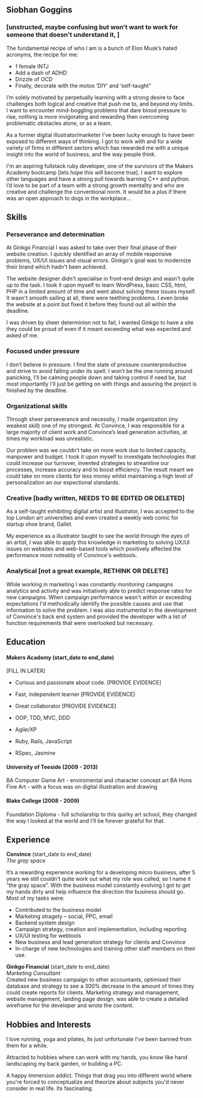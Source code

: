 ## Siobhan Goggins
### [unstructed, maybe confusing but won't want to work for someone that doesn't understand it, ] ###

The fundamental recipe of who I am is a bunch of Elon Musk’s hated acronyms, the recipe for me:

* 1 female INTJ
* Add a dash of ADHD
* Drizzle of OCD 
* Finally, decorate with the motos ‘DIY’ and ‘self-taught” 

I’m solely motivated by perpetually learning with a strong desire to face challenges both logical and creative that push me to, and beyond my limits. I want to encounter mind-boggling problems that dare blood pressure to rise, nothing is more invigorating and rewarding then overcoming problematic obstacles alone, or as a team. 

As a former digital illustrator/marketer I've been lucky enough to have been exposed to different ways of thinking. I got to work with and for a wide variety of firms in different sectors which has rewarded me with a unique insight into the world of business, and the way people think. 
 
I'm an aspiring fullstack ruby developer, one of the survivors of the Makers Academy bootcamp [lets hope this will become true]. I want to explore other languages and have a strong pull towards learning C++ and python. I’d love to be part of a team with a strong growth mentality and who are creative and challenge the conventional norm. It would be a plus if there was an open approach to dogs in the workplace...




## Skills

### Perseverance and determination

At Ginkgo Financial I was asked to take over their final phase of their website creation. I quickly identified an array of mobile responsive problems, UX/UI issues and visual errors. Ginkgo's goal was to modernize their brand which hadn't been achieved.

The website designer didn't specialise in front-end design and wasn't quite up to the task. I took it upon myself to learn WordPress, basic CSS, html, PHP in a limited amount of time and went about solving these issues myself. It wasn't smooth sailing at all, there were teething problems. I even broke the website at a point but fixed it before they found out all within the deadline.

I was driven by sheer determinion not to fail, I wanted Ginkgo to have a site they could be proud of even if it meant exceeding what was expected and asked of me.

### Focused under pressure

I don’t believe in pressure. I find the state of pressure counterproductive and strive to avoid falling under its spell. I won’t be the one running around panicking, I'll be calming people down and taking control if need be, but most importantly I'll just be getting on with things and assuring the project is finished by the deadline.

### Organizational skills

Through sheer perseverance and necessity, I made organization (my weakest skill) one of my strongest. At Convince, I was responsible for a large majority of client work and Convince’s lead generation activities, at times my workload was unrealistic.

Our problem was we couldn’t take on more work due to limited capacity, manpower and budget. I took it upon myself to investigate technologies that could increase our turnover, invented strategies to streamline our processes, increase accuracy and to boost efficiency. The result meant we could take on more clients for less money whilst maintaining a high level of personalization an our expectional standards. 

### Creative [badly written, NEEDS TO BE EDITED OR DELETED]

As a self-taught exhibiting digital artist and illustrator, I was accepted to the top London art universities and even created a weekly web comic for startup shoe brand, Gallet.

My experience as a illustrator taught to see the world through the eyes of an artist, I was able to apply this knowledge in marketing to solving UX/UI issues on websites and web-based tools which positively affected the performance most noteably of Convince's webtools.

### Analytical [not a great example, RETHINK OR DELETE] 

While working in marketing I was constantly monitoring campaigns analytics and activity and was initiatively able to predict response rates for new campaigns. When campaign performance wasn't within or exceeding expectations I'd methodically identify the possible causes and use that information to solve the problem. I was also instrumental in the development of Convince's back end system and provided the developer with a list of function requirements that were overlooked but necessary.




## Education

#### Makers Academy (start_date to end_date)
[FILL IN LATER]
- Curious and passionate about code. [PROVIDE EVIDENCE]
- Fast, independent learner [PROVIDE EVIDENCE]
- Great collaborator [PROVIDE EVIDENCE]

- OOP, TDD, MVC, DDD
- Agile/XP
- Ruby, Rails, JavaScript
- RSpec, Jasmine

#### University of Teeside (2009 - 2013)

BA Computer Game Art - enviromental and character concept art
BA Hons Fine Art - with a focus was on digital illustration and drawing

#### Blake College (2008 - 2009)

Foundation Diploma - full scholarship to this quirky art school, they changed the way I looked at the world and I'll be forever grateful for that.




## Experience

**Convince** (start_date to end_date)   
*The gray space*

It’s a rewarding experience working for a developing micro business, after 5 years we still couldn’t quite work out what my role was called, so I name it “the gray space”. With the business model constantly evolving I got to get my hands dirty and help influence the direction the business should go. Most of my tasks were: 

* Contributed to the business model
* Marketing stragety – social, PPC, email
* Backend system design
* Campaign strategy, creation and implementation, including reporting
* UX/UI testing for webtools
* New business and lead generation strategy for clients and Convince
* In-charge of new technologies and training other staff members on their use.

**Ginkgo Financial** (start_date to end_date)   
*Marketing Consultant*  
Created new business campaign to other accountants, optimised their database and strategy to see a 300% decrease in the amount of times they could create reports for clients.
Marketing strategy and management, website management, landing page design, was able to create a detailed wireframe for the developer and wrote the content.  




## Hobbies and Interests

I love running, yoga and pilates, its just unfortunate I've been banned from them for a while.

Attracted to hobbies where can work with my hands, you know like hand landscaping my back garden, or building a PC.

A happy immersion addict. Things that drag you into different world where you're forced to conceptualize and theorize about subjects you'd never consider in real life. Its fascinating.   
